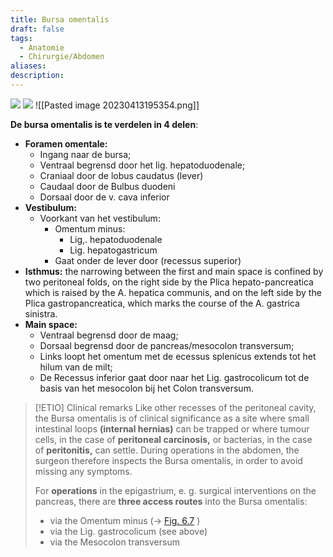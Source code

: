 ```yaml
---
title: Bursa omentalis
draft: false
tags:
  - Anatomie
  - Chirurgie/Abdomen
aliases: 
description:
---
```



![](https://i.imgur.com/rX8RXPY.png)
![](https://i.imgur.com/Cay80Cw.png)
![[Pasted image 20230413195354.png]]


**De bursa omentalis is te verdelen in 4 delen**:
- **Foramen omentale:** 
	- Ingang naar de bursa;
	- Ventraal begrensd door het lig. hepatoduodenale;
	- Craniaal door de lobus caudatus (lever) 
	- Caudaal door de Bulbus duodeni
	- Dorsaal door de v. cava inferior
- **Vestibulum:**
	- Voorkant van het vestibulum:
		- Omentum minus:
			- Lig,. hepatoduodenale
			- Lig. hepatogastricum
		- Gaat onder de lever door (recessus superior)
- **Isthmus:** the narrowing between the first and main space is confined by two peritoneal folds, on the right side by the Plica hepato-pancreatica which is raised by the A. hepatica communis, and on the left side by the Plica gastropancreatica, which marks the course of the A. gastrica sinistra.
- **Main space:** 
	- Ventraal begrensd door de maag;
	- Dorsaal begrensd door de pancreas/mesocolon transversum;
	- Links loopt het omentum met de  ecessus splenicus extends tot het hilum van de milt;
	- De Recessus inferior gaat door naar het Lig. gastrocolicum tot de basis van het mesocolon bij het Colon transversum.


> [!ETIO] Clinical remarks
> Like other recesses of the peritoneal cavity, the Bursa omentalis is of clinical significance as a site where small intestinal loops **(internal hernias)** can be trapped or where tumour cells, in the case of **peritoneal carcinosis,** or bacterias, in the case of **peritonitis,** can settle. During operations in the abdomen, the surgeon therefore inspects the Bursa omentalis, in order to avoid missing any symptoms.
> 
> For **operations** in the epigastrium, e. g. surgical interventions on the pancreas, there are **three access routes** into the Bursa omentalis:
> - via the Omentum minus (→ [Fig. 6.7](https://www-clinicalkey-com.ru.idm.oclc.org/student/content/book/3-s2.0-B9780702052705500134#f9) )
> - via the Lig. gastrocolicum (see above)
> - via the Mesocolon transversum